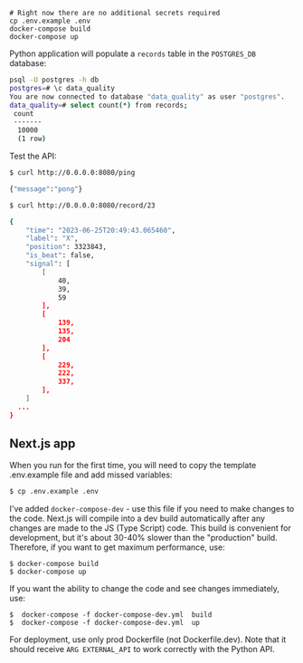 ```
# Right now there are no additional secrets required
cp .env.example .env
docker-compose build
docker-compose up
```

Python application will populate a `records` table in the `POSTGRES_DB` database:

```sh
psql -U postgres -h db
postgres=# \c data_quality
You are now connected to database "data_quality" as user "postgres".
data_quality=# select count(*) from records;
 count
 -------
  10000
  (1 row)
```

Test the API:

```sh
$ curl http://0.0.0.0:8080/ping

{"message":"pong"}
```

```sh
$ curl http://0.0.0.0:8080/record/23

{
    "time": "2023-06-25T20:49:43.065460",
    "label": "X",
    "position": 3323843,
    "is_beat": false,
    "signal": [
        [
            40,
            39,
            59
        ],
        [
            139,
            135,
            204
        ],
        [
            229,
            222,
            337,
        ],
    ]
  ...
}
```

## Next.js app
When you run for the first time, you will need to copy the template .env.example file and add missed variables:

```sh
$ cp .env.example .env
```

I've added `docker-compose-dev` - use this file if you need to make changes to the code. Next.js will compile into a dev build automatically after any changes are made to the JS (Type Script) code. This build is convenient for development, but it's about 30-40% slower than the "production" build. Therefore, if you want to get maximum performance, use:
```
$ docker-compose build 
$ docker-compose up
```
If you want the ability to change the code and see changes immediately, use:

```
$  docker-compose -f docker-compose-dev.yml  build
$  docker-compose -f docker-compose-dev.yml  up
```

For deployment, use only prod Dockerfile (not Dockerfile.dev). Note that it should receive `ARG EXTERNAL_API` to work correctly with the Python API.